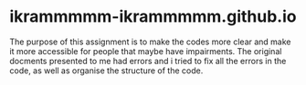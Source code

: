 # ikrammmmm-ikrammmmm.github.io
The purpose of this assignment is to make the codes more clear and make it more accessible for people that maybe have impairments. The original docments presented to me had errors and i tried to fix all the errors in the code, as well as organise the structure of the code. 
